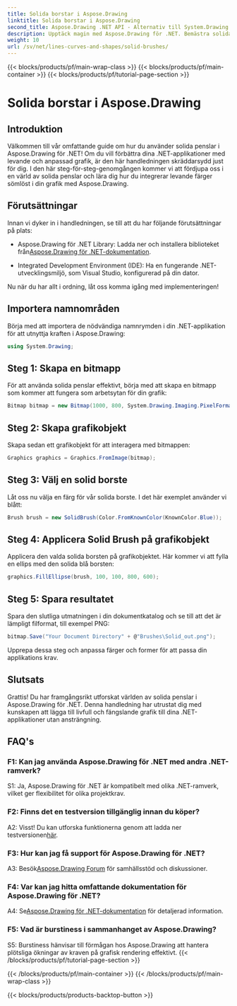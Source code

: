 ```yaml
---
title: Solida borstar i Aspose.Drawing
linktitle: Solida borstar i Aspose.Drawing
second_title: Aspose.Drawing .NET API - Alternativ till System.Drawing.Common
description: Upptäck magin med Aspose.Drawing för .NET. Bemästra solida penslar i denna steg-för-steg-guide för levande grafik.
weight: 10
url: /sv/net/lines-curves-and-shapes/solid-brushes/
---
```


{{< blocks/products/pf/main-wrap-class >}}
{{< blocks/products/pf/main-container >}}
{{< blocks/products/pf/tutorial-page-section >}}

# Solida borstar i Aspose.Drawing

## Introduktion

Välkommen till vår omfattande guide om hur du använder solida penslar i Aspose.Drawing för .NET! Om du vill förbättra dina .NET-applikationer med levande och anpassad grafik, är den här handledningen skräddarsydd just för dig. I den här steg-för-steg-genomgången kommer vi att fördjupa oss i en värld av solida penslar och lära dig hur du integrerar levande färger sömlöst i din grafik med Aspose.Drawing.

## Förutsättningar

Innan vi dyker in i handledningen, se till att du har följande förutsättningar på plats:

-  Aspose.Drawing för .NET Library: Ladda ner och installera biblioteket från[Aspose.Drawing för .NET-dokumentation](https://reference.aspose.com/drawing/net/).

- Integrated Development Environment (IDE): Ha en fungerande .NET-utvecklingsmiljö, som Visual Studio, konfigurerad på din dator.

Nu när du har allt i ordning, låt oss komma igång med implementeringen!

## Importera namnområden

Börja med att importera de nödvändiga namnrymden i din .NET-applikation för att utnyttja kraften i Aspose.Drawing:

```csharp
using System.Drawing;
```

## Steg 1: Skapa en bitmapp

För att använda solida penslar effektivt, börja med att skapa en bitmapp som kommer att fungera som arbetsytan för din grafik:

```csharp
Bitmap bitmap = new Bitmap(1000, 800, System.Drawing.Imaging.PixelFormat.Format32bppPArgb);
```

## Steg 2: Skapa grafikobjekt

Skapa sedan ett grafikobjekt för att interagera med bitmappen:

```csharp
Graphics graphics = Graphics.FromImage(bitmap);
```

## Steg 3: Välj en solid borste

Låt oss nu välja en färg för vår solida borste. I det här exemplet använder vi blått:

```csharp
Brush brush = new SolidBrush(Color.FromKnownColor(KnownColor.Blue));
```

## Steg 4: Applicera Solid Brush på grafikobjekt

Applicera den valda solida borsten på grafikobjektet. Här kommer vi att fylla en ellips med den solida blå borsten:

```csharp
graphics.FillEllipse(brush, 100, 100, 800, 600);
```

## Steg 5: Spara resultatet

Spara den slutliga utmatningen i din dokumentkatalog och se till att det är lämpligt filformat, till exempel PNG:

```csharp
bitmap.Save("Your Document Directory" + @"Brushes\Solid_out.png");
```

Upprepa dessa steg och anpassa färger och former för att passa din applikations krav.

## Slutsats

Grattis! Du har framgångsrikt utforskat världen av solida penslar i Aspose.Drawing för .NET. Denna handledning har utrustat dig med kunskapen att lägga till livfull och fängslande grafik till dina .NET-applikationer utan ansträngning.

## FAQ's

### F1: Kan jag använda Aspose.Drawing för .NET med andra .NET-ramverk?

S1: Ja, Aspose.Drawing för .NET är kompatibelt med olika .NET-ramverk, vilket ger flexibilitet för olika projektkrav.

### F2: Finns det en testversion tillgänglig innan du köper?

A2: Visst! Du kan utforska funktionerna genom att ladda ner testversionen[här](https://releases.aspose.com/).

### F3: Hur kan jag få support för Aspose.Drawing för .NET?

 A3: Besök[Aspose.Drawing Forum](https://forum.aspose.com/c/diagram/17) för samhällsstöd och diskussioner.

### F4: Var kan jag hitta omfattande dokumentation för Aspose.Drawing för .NET?

A4: Se[Aspose.Drawing för .NET-dokumentation](https://reference.aspose.com/drawing/net/) för detaljerad information.

### F5: Vad är burstiness i sammanhanget av Aspose.Drawing?

S5: Burstiness hänvisar till förmågan hos Aspose.Drawing att hantera plötsliga ökningar av kraven på grafisk rendering effektivt.
{{< /blocks/products/pf/tutorial-page-section >}}

{{< /blocks/products/pf/main-container >}}
{{< /blocks/products/pf/main-wrap-class >}}

{{< blocks/products/products-backtop-button >}}
